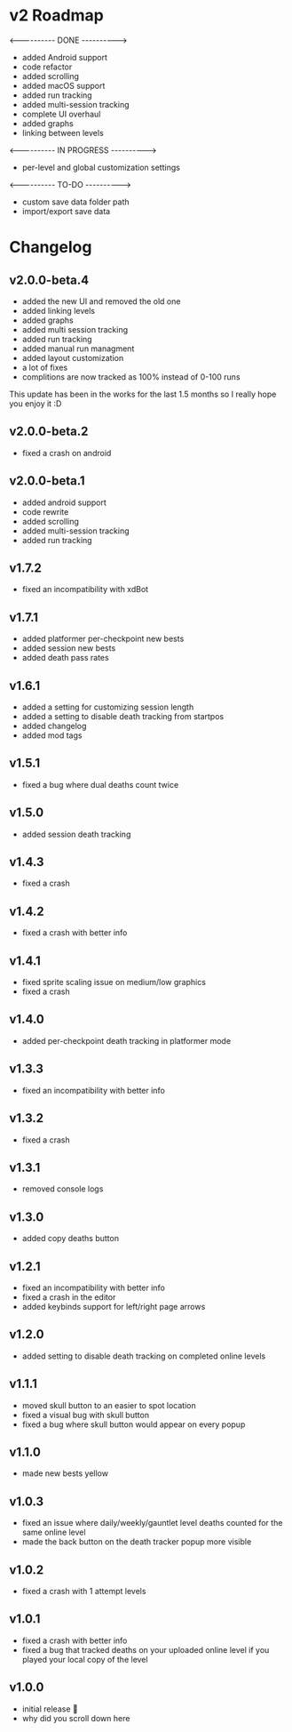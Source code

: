 # v2 Roadmap

<---------- DONE ---------->

- <cg>added Android support</c>
- <cg>code refactor</c>
- <cg>added scrolling</c>
- <cg>added macOS support</c>
- <cg>added run tracking</c>
- <cg>added multi-session tracking</c>
- <cg>complete UI overhaul</c>
- <cg>added graphs</c>
- <cg>linking between levels</c>

<---------- IN PROGRESS ---------->

- <cy>per-level and global customization settings</c>

<---------- TO-DO ---------->

- <co>custom save data folder path</c>
- <co>import/export save data</c>

# Changelog
## v2.0.0-beta.4
- added the new UI and removed the old one
- added linking levels
- added graphs
- added multi session tracking
- added run tracking
- added manual run managment
- added layout customization
- a lot of fixes
- complitions are now tracked as 100% instead of 0-100 runs

This update has been in the works for the last 1.5 months so I really hope you enjoy it :D

## v2.0.0-beta.2
- fixed a crash on android

## v2.0.0-beta.1
- added android support
- code rewrite
- added scrolling
- added multi-session tracking
- added run tracking

## v1.7.2
- fixed an incompatibility with xdBot

## v1.7.1
- added platformer per-checkpoint new bests
- added session new bests
- added death pass rates

## v1.6.1
- added a setting for customizing session length
- added a setting to disable death tracking from startpos
- added changelog
- added mod tags

## v1.5.1
- fixed a bug where dual deaths count twice

## v1.5.0
- added session death tracking

## v1.4.3
- fixed a crash

## v1.4.2
- fixed a crash with better info

## v1.4.1
- fixed sprite scaling issue on medium/low graphics
- fixed a crash

## v1.4.0
- added per-checkpoint death tracking in platformer mode

## v1.3.3
- fixed an incompatibility with better info

## v1.3.2
- fixed a crash

## v1.3.1
- removed console logs

## v1.3.0
- added copy deaths button

## v1.2.1
- fixed an incompatibility with better info
- fixed a crash in the editor
- added keybinds support for left/right page arrows

## v1.2.0
- added setting to disable death tracking on completed online levels

## v1.1.1
- moved skull button to an easier to spot location
- fixed a visual bug with skull button
- fixed a bug where skull button would appear on every popup

## v1.1.0
- made new bests yellow

## v1.0.3
- fixed an issue where daily/weekly/gauntlet level deaths counted for the same online level
- made the back button on the death tracker popup more visible

## v1.0.2
- fixed a crash with 1 attempt levels

## v1.0.1
- fixed a crash with better info
- fixed a bug that tracked deaths on your uploaded online level if you played your local copy of the level

## v1.0.0
- initial release :tada:
- why did you scroll down here